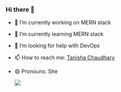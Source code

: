 ### Hi there 👋

- 🔭 I’m currently working on MERN stack
- 🌱 I’m currently learning MERN stack
- 🤔 I’m looking for help with DevOps
- 📫 How to reach me: <a href="https://tanishha.netlify.app" target="_blank">Tanisha Chaudhary</a>
- 😄 Pronouns: She


  <img align="center" src="https://github-readme-stats.vercel.app/api?username=tanishha&show_icons=true&theme=dracula&count_private=true" />

